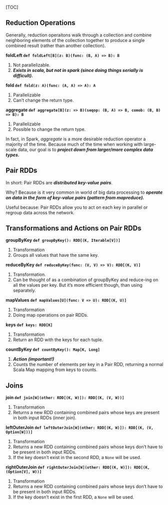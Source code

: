 [TOC]

## Reduction Operations

Generally, reduction operaitons walk through a collection and combine neighboring elements of the collection together to produce a single combined result (rather than another collection).



**foldLeft `def foldLeft[B](z: B)(func: (B, A) => B): B`**

1. Not parallelizable.
2. ***Exists in scala, but not in spark (since doing things serially is difficult).***



**fold `def fold(z: A)(func: (A, A) => A): A`**

1. Parallelizable
2. Can’t change the return type.



**aggregate `def aggregate[B](z: => B)(seqop: (B, A) => B, comob: (B, B) => B): B`**

1. Parallelizable
2. Possible to change the return type.



In fact, in Spark, *aggregate* is a more desirable reduction operator a majority of the time. Because much of the time when working with large-scale data, our goal is to ***project down from larger/more complex data types.***



## Pair RDDs

In short: Pair RDDs are ***distributed key-value pairs***.

Why? Because is it very common in world of big data processing to ***operate on data in the form of key-value pairs (pattern from mapreduce).***

Useful because: Pair RDDs allow you to act on each key in parallel or regroup data across the network.



## Transformations and Actions on Pair RDDs

**groupByKey `def groupByKey(): RDD[(K, Iterable[V])]`**

1. Transformation
2. Groups all values that have the same key.



**reduceByKey `def reduceByKey(func: (V, V) => V): RDD[(K, V)]`**

1. Transformation.
2. Can be thought of as a combination of groupByKey and reduce-ing on all the values per key. But it’s more efficient though, than using separately.



**mapValues `def mapValues[U](func: V => U): RDD[(K, U)]`**

1. Transformation
2. Doing map operations on pair RDDs.



**keys `def keys: RDD[K]`**

1. Transformation
2. Return an RDD with the keys for each tuple.



**countByKey `def countByKey(): Map[K, Long]`**

1. ***Action (important!)***
2. Counts the number of elements per key in a Pair RDD, returning a normal Scala Map mapping from keys to counts.



## Joins

**join `def join[W](other: RDD[(K, W)]): RDD[(K, (V, W))]`**

1. Transformation
2. Returns a new RDD containing combined pairs whose keys are present in both input RDDs (inner join).



**leftOuterJoin `def leftOuterJoin[W](other: RDD[(K, W)]): RDD[(K, (V, Option[W]))]`**

1. Transformation
2. Returns a new RDD containing combined pairs whose keys don’t have to be present in both input RDDs.
3. If the key doesn’t exist in the second RDD, a `None` will be used.



**rightOuterJoin `def rightOuterJoin[W](other: RDD[(K, W)]): RDD[(K, (Option[V], W))]`**

1. Transformation
2. Returns a new RDD containing combined pairs whose keys don’t have to be present in both input RDDs.
3. If the key doesn’t exist in the first RDD, a `None` will be used.